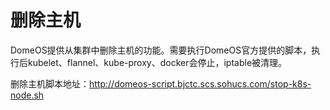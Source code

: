 # 删除主机

DomeOS提供从集群中删除主机的功能。需要执行DomeOS官方提供的脚本，执行后kubelet、flannel、kube-proxy、docker会停止，iptable被清理。

删除主机脚本地址：http://domeos-script.bjctc.scs.sohucs.com/stop-k8s-node.sh
